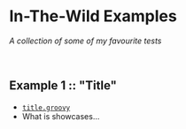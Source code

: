 # In-The-Wild Examples
*A collection of some of my favourite tests*

<br>

## Example 1 :: "Title"
* [`title.groovy`](./title.groovy)
* What is showcases...